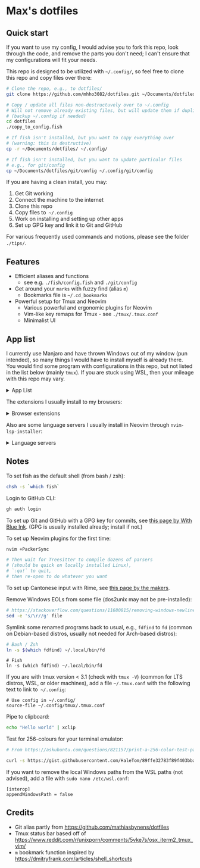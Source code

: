 # Max's dotfiles

## Quick start

If you want to use my config, I would advise you to fork this repo,
look through the code, and remove the parts you don't need;
I can't ensure that my configurations will fit your needs.

This repo is designed to be utilized with `~/.config/`,
so feel free to clone this repo and copy files over there:

```bash
# Clone the repo, e.g., to dotfiles/
git clone https://github.com/mhho3082/dotfiles.git ~/Documents/dotfiles/

# Copy / update all files non-destructuvely over to ~/.config
# Will not remove already existing files, but will update them if duplicate
# (backup ~/.config if needed)
cd dotfiles
./copy_to_config.fish

# If fish isn't installed, but you want to copy everything over
# (warning: this is destructive)
cp -r ~/Documents/dotfiles/ ~/.config/

# If fish isn't installed, but you want to update particular files
# e.g., for git/config
cp ~/Documents/dotfiles/git/config ~/.config/git/config
```

If you are having a clean install, you may:

1. Get Git working
2. Connect the machine to the internet
3. Clone this repo
4. Copy files to` ~/.config`
5. Work on installing and setting up other apps
6. Set up GPG key and link it to Git and GitHub

For various frequently used commands and motions,
please see the folder `./tips/`.

## Features

- Efficient aliases and functions
  - see e.g. `./fish/config.fish` and `./git/config`
- Get around your `marks` with fuzzy find (alias `m`)
  - Bookmarks file is `~/.cd_bookmarks`
- Powerful setup for Tmux and Neovim
  - Various powerful and ergonomic plugins for Neovim
  - Vim-like key remaps for Tmux - see `./tmux/.tmux.conf`
  - Minimalist UI

## App list

I currently use Manjaro and have thrown Windows out of my window (pun intended),
so many things I would have to install myself is already there.
You would find some program with configurations in this repo,
but not listed in the list below (mainly `tmux`).
If you are stuck using WSL, then your mileage with this repo may vary.

<details>
<summary> App List </summary>

- Coding
  - `fish`
  - `nvim`
  - `github-cli` (`gh` on the command line)
  - `python`
  - `nodejs`
- Command line
  - `yay`
  - `exa`
  - `xclip`
  - `fd`
  - `fzf`
  - `ripgrep`
- Linters
  - `clang-format`
  - `yapf`
  - `prettierd`
- Usual stuff
  - `mupdf`
  - `firefox`
  - `libreoffice-fresh`
  - `discord`
  - `signal-desktop`
  - `simplenote-electron-bin`
- Utilities
  - `rofi`
  - `kazam`
  - `fcitx5` (with `rime` plugin)
  - `redshift`
  - `timeshift` (system backup)
  - `backintime` (user files backup)
  - `imagewriter`
- School
  - `chromium` (since Microsoft apps cannot be logged in on Firefox)
  - `teams-natifier`
  - `zoom`
  - `audacity`
  - `insomnia`
  - `logisim`
  - `qtspim`
  - `zotero-bin`
- Theme and fonts
  - `tela-icon-theme`
  - `whitesur-gtk-theme`
  - `nordzy-cursors`
  - `noto-fonts`
  - `ttf-ms-fonts`
  - `ttf-fira-code`
  - `ttf-inconsolata`

</details>

The extensions I usually install to my browsers:

<details>
<summary> Browser extensions </summary>

- `Vimium`
- `HTTPS Everywhere`
- `uBlock origin`
- `Zotero`
- `Facebook container`

</details>

Also are some language servers I usually install in Neovim through `nvim-lsp-installer`:

<details>
<summary> Language servers </summary>

- `clangd` (C, C++)
- `jedi_language_server` (Python)
- `ltex` (Grammar checking)
- `sumneko_lua` (Lua)
- `bashls` (Bash)

</details>

## Notes

To set fish as the default shell (from bash / zsh):

```bash
chsh -s `which fish`
```

Login to GitHub CLI:

```bash
gh auth login
```

To set up Git and GitHub with a GPG key for commits, see
[this page by With Blue Ink](https://withblue.ink/2020/05/17/how-and-why-to-sign-git-commits.html).
(GPG is usually installed already; install if not.)

To set up Neovim plugins for the first time:

```bash
nvim +PackerSync

# Then wait for Treesitter to compile dozens of parsers
# (should be quick on locally installed Linux),
# `:qa!` to quit,
# then re-open to do whatever you want
```

To set up Cantonese input with Rime, see
[this page by the makers](https://github.com/rime/rime-cantonese/wiki).

Remove Windows EOLs from some file
(dos2unix may not be pre-installed):

```bash
# https://stackoverflow.com/questions/11680815/removing-windows-newlines-on-linux-sed-vs-awk
sed -e 's/\r//g' file
```

Symlink some renamed programs back to usual, e.g., `fdfind` to `fd`
(common on Debian-based distros, usually not needed for Arch-based distros):

```bash
# Bash / Zsh
ln -s $(which fdfind) ~/.local/bin/fd
```

```fish
# Fish
ln -s (which fdfind) ~/.local/bin/fd
```

If you are with tmux version < 3.1 (check with `tmux -V`)
(common for LTS distros, WSL, or older machines),
add a file `~/.tmux.conf` with the following text to link to` ~/.config`:

```tmux
# Use config in ~/.config/
source-file ~/.config/tmux/.tmux.conf
```

Pipe to clipboard:

```bash
echo "Hello world" | xclip
```

Test for 256-colours for your terminal emulator:

```bash
# From https://askubuntu.com/questions/821157/print-a-256-color-test-pattern-in-the-terminal

curl -s https://gist.githubusercontent.com/HaleTom/89ffe32783f89f403bba96bd7bcd1263/raw/ | bash
```

If you want to remove the local Windows paths from the WSL paths (not advised),
add a file with `sudo nano /etc/wsl.conf`:

```
[interop]
appendWindowsPath = false
```

## Credits

- Git alias partly from
  https://github.com/mathiasbynens/dotfiles
- Tmux status bar based off of
  https://www.reddit.com/r/unixporn/comments/5vke7s/osx_iterm2_tmux_vim/
- `m` bookmark function inspired by
  https://dmitryfrank.com/articles/shell_shortcuts
